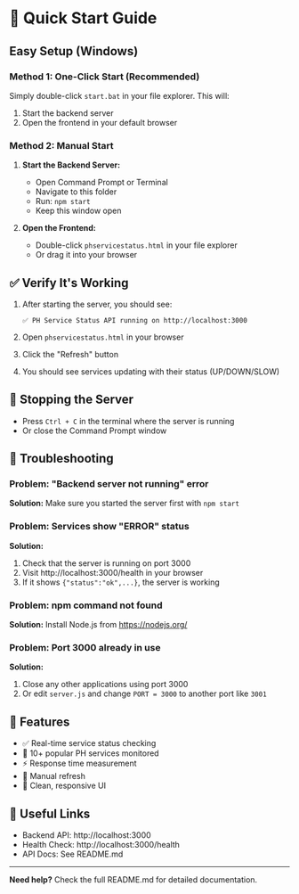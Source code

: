 # 🚀 Quick Start Guide

## Easy Setup (Windows)

### Method 1: One-Click Start (Recommended)

Simply double-click `start.bat` in your file explorer. This will:

1. Start the backend server
2. Open the frontend in your default browser

### Method 2: Manual Start

1. **Start the Backend Server:**

   - Open Command Prompt or Terminal
   - Navigate to this folder
   - Run: `npm start`
   - Keep this window open

2. **Open the Frontend:**
   - Double-click `phservicestatus.html` in your file explorer
   - Or drag it into your browser

## ✅ Verify It's Working

1. After starting the server, you should see:

   ```
   ✅ PH Service Status API running on http://localhost:3000
   ```

2. Open `phservicestatus.html` in your browser

3. Click the "Refresh" button

4. You should see services updating with their status (UP/DOWN/SLOW)

## 🛑 Stopping the Server

- Press `Ctrl + C` in the terminal where the server is running
- Or close the Command Prompt window

## 🔧 Troubleshooting

### Problem: "Backend server not running" error

**Solution:** Make sure you started the server first with `npm start`

### Problem: Services show "ERROR" status

**Solution:**

1. Check that the server is running on port 3000
2. Visit http://localhost:3000/health in your browser
3. If it shows `{"status":"ok",...}`, the server is working

### Problem: npm command not found

**Solution:** Install Node.js from https://nodejs.org/

### Problem: Port 3000 already in use

**Solution:**

1. Close any other applications using port 3000
2. Or edit `server.js` and change `PORT = 3000` to another port like `3001`

## 📱 Features

- ✅ Real-time service status checking
- 🎯 10+ popular PH services monitored
- ⚡ Response time measurement
- 🔄 Manual refresh
- 🎨 Clean, responsive UI

## 🔗 Useful Links

- Backend API: http://localhost:3000
- Health Check: http://localhost:3000/health
- API Docs: See README.md

---

**Need help?** Check the full README.md for detailed documentation.
